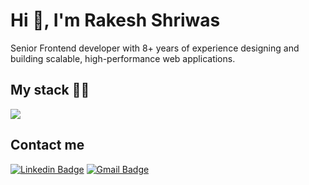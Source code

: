<h1>Hi 👋, I'm Rakesh Shriwas</h1>
<p> Senior Frontend developer with 8+ years of experience designing and building scalable, high-performance web applications.</p>
<h2>My stack 👨‍💻</h2>
<p>
  <a href="https://skillicons.dev">
    <img src="https://skillicons.dev/icons?i=html,css,sass,bootstrap,gulp,javascript,ts,angular,materialui,reactivex,vscode,git,figma" />
  </a>
</p>
<h2>Contact me</h2>
<div dir="auto">
<p dir="auto"><a href="https://www.linkedin.com/in/rakeshshrivas/" target="_blank" rel="nofollow"><img src="https://img.shields.io/badge/LinkedIn-0077B5?style=for-the-badge&logo=linkedin&logoColor=white" alt="Linkedin Badge"  style="max-width: 100%;"></a>
<a href="mailto:rakesh.shriwas88@gmail.com"><img src="https://img.shields.io/badge/Gmail-D14836?style=for-the-badge&logo=gmail&logoColor=white" alt="Gmail Badge" data-canonical-src=" style="max-width: 100%;"></a></p>
</div>
